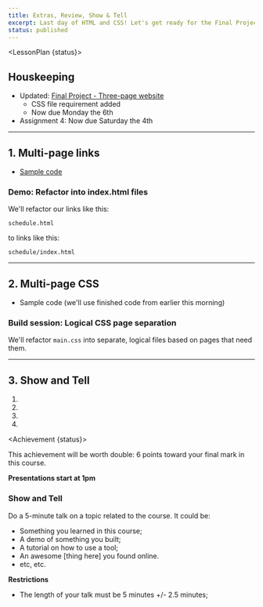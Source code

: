 ```yaml
---
title: Extras, Review, Show & Tell
excerpt: Last day of HTML and CSS! Let's get ready for the Final Project.
status: published
---
```

<script>
	import Homework from "$lib/components/Homework.svelte";
	import LessonPlan from "$lib/components/LessonPlan.svelte";
	import LabTime from "$lib/components/LabTime.svelte";
	import Achievement from "$lib/components/Achievement.svelte";
</script>

<LessonPlan {status}>

## Houskeeping
- Updated: [Final Project - Three-page website](/courses/cpnt-260/assessments/final-project)
    - CSS file requirement added
    - Now due Monday the 6th
- Assignment 4: Now due Saturday the 4th

---

## 1. Multi-page links
- [Sample code](https://github.com/sait-wbdv/dailies-w23/tree/main/2023-02-03-multi-pages/01-simple-three-page)

### Demo: Refactor into index.html files
We'll refactor our links like this:
```
schedule.html
```
to links like this:
```
schedule/index.html
```

---

## 2. Multi-page CSS
- Sample code (we'll use finished code from earlier this morning)

### Build session: Logical CSS page separation
We'll refactor `main.css` into separate, logical files based on pages that need them.

---

## 3. Show and Tell
1. 
2. 
3. 
4. 

</LessonPlan>


<Achievement {status}>

This achievement will be worth double: 6 points toward your final mark in this course.

**Presentations start at 1pm**

### Show and Tell
Do a 5-minute talk on a topic related to the course. It could be:
- Something you learned in this course;
- A demo of something you built;
- A tutorial on how to use a tool;
- An awesome [thing here] you found online.
- etc, etc.

**Restrictions**
- The length of your talk must be 5 minutes +/- 2.5 minutes;

</Achievement>